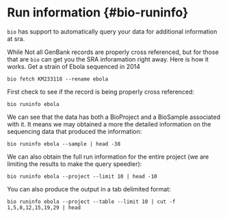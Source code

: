 # Run information {#bio-runinfo}

`bio` has support to automatically query your data for additional information at sra.

While Not all GenBank records are properly cross referenced, but for those that are `bio` can get you the SRA inforamation right away. Here is how it works. Get a strain of Ebola sequenced in 2014

```{bash, comment=NA}
bio fetch KM233118 --rename ebola 
```

First check to see if the record is being properly cross referenced:

```{bash, comment=NA}
bio runinfo ebola
```

We can see that the data has both a BioProject and a BioSample associated with it. It means we may obtained a more the detailed information on the sequencing data that produced the information:

```{bash, comment=NA}
bio runinfo ebola --sample | head -38
```

We can also obtain the full run information for the entire project (we are limiting the results to make the query speedier):

```{bash, comment=NA}
bio runinfo ebola --project --limit 10 | head -10
```

You can also produce the output in a tab delimited format:

```{bash, comment=NA}
bio runinfo ebola --project --table --limit 10 | cut -f 1,5,8,12,15,19,29 | head
```